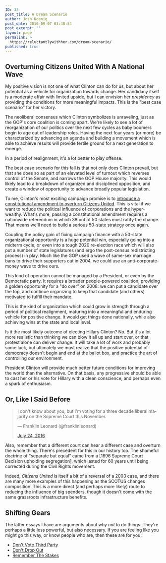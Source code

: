 ```yaml
---
ID: 33
post_title: A Dream Scenario
author: Josh Koenig
post_date: 2016-09-07 03:48:54
post_excerpt: ""
layout: page
permalink: >
  https://reluctantlywithher.com/dream-scenario/
published: true
---
```

## Overturning Citizens United With A National Wave

My positive vision is not one of what Clinton can do for us, but about her potential as a vehicle for organization towards change. Her candidacy itself is a moderate affair with limited upside, but I can envision her *presidency* as providing the conditions for more meaningful impacts. This is the "best case scenario" for her victory.

The neoliberal consensus which Clinton symbolizes is unraveling, just as the GOP's core coalition is coming apart. We're likely to see a lot of reorganization of our politics over the next few cycles as baby boomers begin to age out of leadership roles. Having the next four years (or more) be characterized by advancing an agenda and building a movement which is able to achieve results will provide fertile ground for a next generation to emerge.

In a period of realignment, it's a lot better to play offense.

The best case scenario for this fall is that not only does Clinton prevail, but that she does so as part of an elevated level of turnout which reverses control of the Senate, and narrows the GOP House majority. This would likely lead to a breakdown of organized and disciplined opposition, and create a window of opportunity to advance broadly popular legislation.

To me, Clinton's most exciting campaign promise is to [introduce a constitutional amendment to overturn Citizens United][1]. This is vital if we want to reduce the political influence of corporations and the hyper-wealthy. What's more, passing a constitutional amendment requires a nationwide referendum in which 38 out of 50 states must ratify the change. That means we'll need to build a serious 50-state strategy once again.

Coupling the policy gain of fixing campaign finance with a 50-state organizational opportunity is a huge potential win, especially going into a midterm cycle, or even into a tough 2020 re-election race which will also put a number of state legislatures (and ergo the post-census redistricting process) in play. Much like the GOP used a wave of same-sex marriage bans to drive their supporters out in 2004, we could use an anti-corporate-money wave to drive ours.

This kind of operation cannot be managed by a President, or even by the Democratic party. It requires a broader people-powered coalition, providing a golden opportunity for a "do over" on 2008: we can put a candidate over the top, and continue organizing to keep that candidate (and others) motivated to fulfill their mandate.

This is the kind of organization which could grow in strength through a period of political realignment, maturing into a meaningful and enduring vehicle for positive change. It would get things done nationally, while also achieving wins at the state and local level.

Is it the most likely outcome of electing Hillary Clinton? No. But it's a lot more realistic than thinking we can blow it all up and start over, or that protest alone can deliver change. It will take a lot of work and probably some luck, but ultimately we must realize that the positive potential of democracy doesn't begin and end at the ballot box, and practice the art of controlling our environment.

President Clinton will provide much better future conditions for improving the world than the alternative. On that basis, any progressive should be able to cast her or his vote for Hillary with a clean conscience, and perhaps even a spark of enthusiasm.

## Or, Like I Said Before

<blockquote class="twitter-tweet">
  <p lang="en" dir="ltr">
    I don't know about you, but I'm voting for a three decade liberal majority on the Supreme Court this November.
  </p>— Franklin Leonard (@franklinleonard) 
  
  <a href="https://twitter.com/franklinleonard/status/757316241472172032">July 24, 2016</a>
</blockquote>

Also, remember that a different court can hear a different case and overturn the whole thing. There's precedent for this in our history too. The shameful doctrine of "separate but equal" came from a [1896 Supreme Court Decision upholding segregation], which lasted for 60 years until being corrected during the Civil Rights movement.

Indeed, *Citizens United* is itself a bit of a reversal of a 2003 case, and there are many more examples of this happening as the SCOTUS changes composition. This is a more direct (and perhaps more likely) route to reducing the influence of big spenders, though it doesn't come with the same grassroots infrastructure benefits.

## Shifting Gears

The latter essays I have are arguments about why *not* to do things. They're perhaps a little less powerful, but also necessary. If you are feeling like you might go this way, or know people who are, then these are for you:

*   [Don't Vote Third Party][2]
*   [Don't Drop Out][3]
*   [Remember The Stakes][4]

 [1]: http://www.slate.com/articles/news_and_politics/cover_story/2016/07/the_people_who_hate_hillary_clinton_the_most.html
 [2]: /why-not-to-vote-third-party/
 [3]: /now-is-not-the-time-to-drop-out/
 [4]: /the-stakes-are-high/